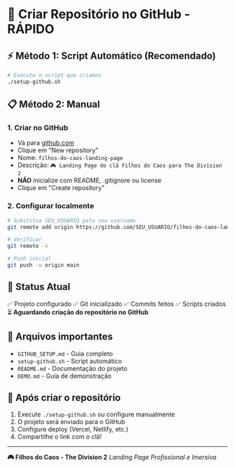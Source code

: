 # 🚀 Criar Repositório no GitHub - RÁPIDO

## ⚡ **Método 1: Script Automático (Recomendado)**
```bash
# Execute o script que criamos
./setup-github.sh
```

## 📋 **Método 2: Manual**

### 1. **Criar no GitHub**
- Vá para [github.com](https://github.com)
- Clique em "New repository"
- Nome: `filhos-do-caos-landing-page`
- Descrição: `🎮 Landing Page do clã Filhos do Caos para The Division 2`
- **NÃO** inicialize com README, .gitignore ou license
- Clique em "Create repository"

### 2. **Configurar localmente**
```bash
# Substitua SEU_USUARIO pelo seu username
git remote add origin https://github.com/SEU_USUARIO/filhos-do-caos-landing-page.git

# Verificar
git remote -v

# Push inicial
git push -u origin main
```

## 🎯 **Status Atual**
✅ Projeto configurado
✅ Git inicializado
✅ Commits feitos
✅ Scripts criados
⏳ **Aguardando criação do repositório no GitHub**

## 📁 **Arquivos importantes**
- `GITHUB_SETUP.md` - Guia completo
- `setup-github.sh` - Script automático
- `README.md` - Documentação do projeto
- `DEMO.md` - Guia de demonstração

## 🚀 **Após criar o repositório**
1. Execute `./setup-github.sh` ou configure manualmente
2. O projeto será enviado para o GitHub
3. Configure deploy (Vercel, Netlify, etc.)
4. Compartilhe o link com o clã!

---
**🎮 Filhos do Caos - The Division 2**
*Landing Page Profissional e Imersiva*
